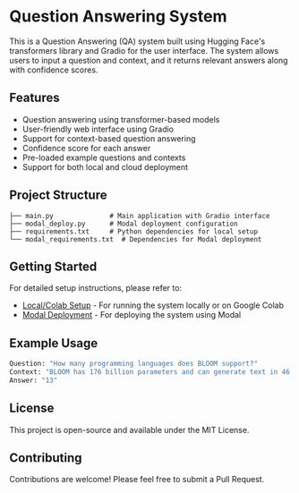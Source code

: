 # Question Answering System

This is a Question Answering (QA) system built using Hugging Face's transformers library and Gradio for the user interface. The system allows users to input a question and context, and it returns relevant answers along with confidence scores.

## Features

- Question answering using transformer-based models
- User-friendly web interface using Gradio
- Support for context-based question answering
- Confidence score for each answer
- Pre-loaded example questions and contexts
- Support for both local and cloud deployment

## Project Structure

```
├── main.py              # Main application with Gradio interface
├── modal_deploy.py      # Modal deployment configuration
├── requirements.txt     # Python dependencies for local setup
└── modal_requirements.txt  # Dependencies for Modal deployment
```

## Getting Started

For detailed setup instructions, please refer to:
- [Local/Colab Setup](docs/README_LOCAL.md) - For running the system locally or on Google Colab
- [Modal Deployment](docs/README_MODAL.md) - For deploying the system using Modal

## Example Usage

```python
Question: "How many programming languages does BLOOM support?"
Context: "BLOOM has 176 billion parameters and can generate text in 46 languages natural languages and 13 programming languages."
Answer: "13"
```

## License

This project is open-source and available under the MIT License.

## Contributing

Contributions are welcome! Please feel free to submit a Pull Request.
